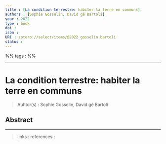 ```yaml
---
title : [La condition terrestre: habiter la terre en communs]
authors : [Sophie Gosselin, David gé Bartoli]
year : 2022
type : book
doi : 
isbn : 
URI : zotero://select/items/@2022_gosselin.bartoli
status : 
---
```


%% tags :  %% 

---

La condition terrestre: habiter la terre en communs
===
> Auhtor(s) : Sophie Gosselin, David gé Bartoli

## Abstract




---
> links : 
> references : 

